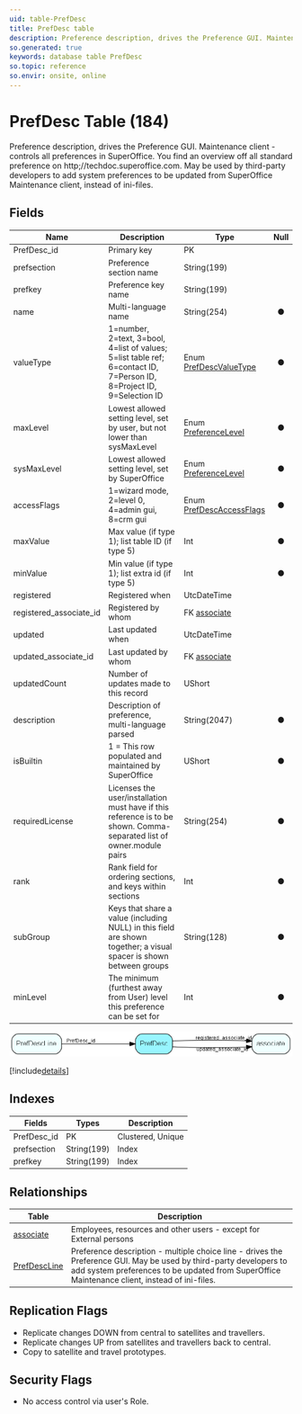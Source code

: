 ```yaml
---
uid: table-PrefDesc
title: PrefDesc table
description: Preference description, drives the Preference GUI. Maintenance client - controls all preferences in SuperOffice. You find an overview off all standard preference on http;//techdoc.superoffice.com.  May be used by third-party developers to add system preferences to be updated from SuperOffice Maintenance client, instead of ini-files. 
so.generated: true
keywords: database table PrefDesc
so.topic: reference
so.envir: onsite, online
---
```


# PrefDesc Table (184)

Preference description, drives the Preference GUI. Maintenance client - controls all preferences in SuperOffice. You find an overview off all standard preference on http;//techdoc.superoffice.com.  May be used by third-party developers to add system preferences to be updated from SuperOffice Maintenance client, instead of ini-files. 

## Fields

| Name | Description | Type | Null |
|------|-------------|------|:----:|
|PrefDesc\_id|Primary key|PK| |
|prefsection|Preference section name|String(199)| |
|prefkey|Preference key name|String(199)| |
|name|Multi-language name|String(254)|&#x25CF;|
|valueType|1=number, 2=text, 3=bool, 4=list of values; 5=list table ref; 6=contact ID, 7=Person ID, 8=Project ID, 9=Selection ID|Enum [PrefDescValueType](enums/prefdescvaluetype.md)|&#x25CF;|
|maxLevel|Lowest allowed setting level, set by user, but not lower than sysMaxLevel|Enum [PreferenceLevel](enums/preferencelevel.md)|&#x25CF;|
|sysMaxLevel|Lowest allowed setting level, set by SuperOffice|Enum [PreferenceLevel](enums/preferencelevel.md)|&#x25CF;|
|accessFlags|1=wizard mode, 2=level 0, 4=admin gui, 8=crm gui|Enum [PrefDescAccessFlags](enums/prefdescaccessflags.md)|&#x25CF;|
|maxValue|Max value (if type 1); list table ID (if type 5)|Int|&#x25CF;|
|minValue|Min value (if type 1); list extra id (if type 5)|Int|&#x25CF;|
|registered|Registered when|UtcDateTime| |
|registered\_associate\_id|Registered by whom|FK [associate](associate.md)| |
|updated|Last updated when|UtcDateTime| |
|updated\_associate\_id|Last updated by whom|FK [associate](associate.md)| |
|updatedCount|Number of updates made to this record|UShort| |
|description|Description of preference, multi-language parsed|String(2047)|&#x25CF;|
|isBuiltin|1 = This row populated and maintained by SuperOffice|UShort|&#x25CF;|
|requiredLicense|Licenses the user/installation must have if this reference is to be shown. Comma-separated list of owner.module pairs|String(254)|&#x25CF;|
|rank|Rank field for ordering sections, and keys within sections|Int|&#x25CF;|
|subGroup|Keys that share a value (including NULL) in this field are shown together; a visual spacer is shown between groups|String(128)|&#x25CF;|
|minLevel|The minimum (furthest away from User) level this preference can be set for|Int|&#x25CF;|


![PrefDesc table relationship diagram](./media/PrefDesc.png)

[!include[details](./includes/prefdesc.md)]

## Indexes

| Fields | Types | Description |
|--------|-------|-------------|
|PrefDesc\_id |PK |Clustered, Unique |
|prefsection |String(199) |Index |
|prefkey |String(199) |Index |

## Relationships

| Table|  Description |
|------|-------------|
|[associate](associate.md)  |Employees, resources and other users - except for External persons |
|[PrefDescLine](prefdescline.md)  |Preference description - multiple choice line - drives the Preference GUI. May be used by third-party developers to add system preferences to be updated from SuperOffice Maintenance client, instead of ini-files. |


## Replication Flags

* Replicate changes DOWN from central to satellites and travellers.
* Replicate changes UP from satellites and travellers back to central.
* Copy to satellite and travel prototypes.

## Security Flags

* No access control via user's Role.

